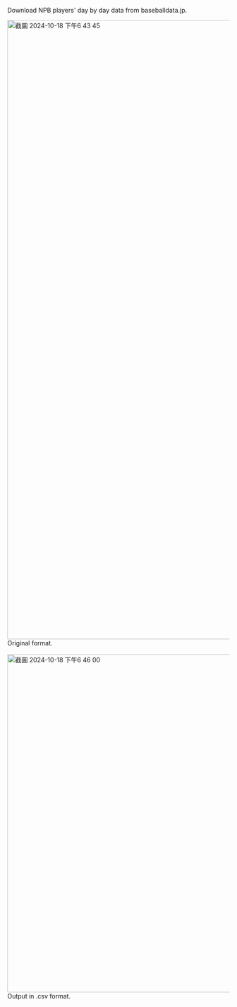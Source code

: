 Download NPB players' day by day data from baseballdata.jp.

<img width="1403" alt="截圖 2024-10-18 下午6 43 45" src="https://github.com/user-attachments/assets/35d656d0-2172-405d-b15d-a1cf95dcbb1c"> <br />
Original format. <br />
<br />
<img width="766" alt="截圖 2024-10-18 下午6 46 00" src="https://github.com/user-attachments/assets/1c21147e-361f-414b-a8a4-726929a670f6">  <br />
Output in .csv format. 
